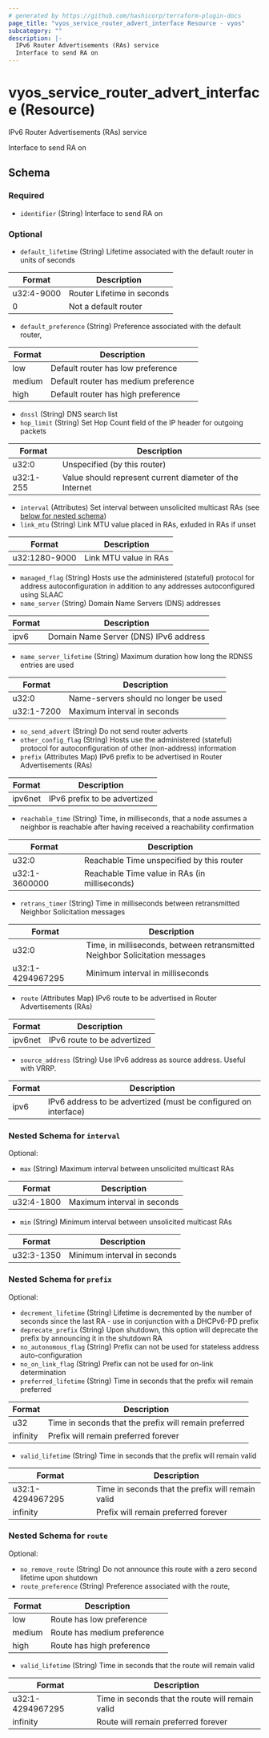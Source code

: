 ```yaml
---
# generated by https://github.com/hashicorp/terraform-plugin-docs
page_title: "vyos_service_router_advert_interface Resource - vyos"
subcategory: ""
description: |-
  IPv6 Router Advertisements (RAs) service
  Interface to send RA on
---
```


# vyos_service_router_advert_interface (Resource)

IPv6 Router Advertisements (RAs) service

Interface to send RA on



<!-- schema generated by tfplugindocs -->
## Schema

### Required

- `identifier` (String) Interface to send RA on

### Optional

- `default_lifetime` (String) Lifetime associated with the default router in units of seconds

|  Format  |  Description  |
|----------|---------------|
|  u32:4-9000  |  Router Lifetime in seconds  |
|  0  |  Not a default router  |
- `default_preference` (String) Preference associated with the default router,

|  Format  |  Description  |
|----------|---------------|
|  low  |  Default router has low preference  |
|  medium  |  Default router has medium preference  |
|  high  |  Default router has high preference  |
- `dnssl` (String) DNS search list
- `hop_limit` (String) Set Hop Count field of the IP header for outgoing packets

|  Format  |  Description  |
|----------|---------------|
|  u32:0  |  Unspecified (by this router)  |
|  u32:1-255  |  Value should represent current diameter of the Internet  |
- `interval` (Attributes) Set interval between unsolicited multicast RAs (see [below for nested schema](#nestedatt--interval))
- `link_mtu` (String) Link MTU value placed in RAs, exluded in RAs if unset

|  Format  |  Description  |
|----------|---------------|
|  u32:1280-9000  |  Link MTU value in RAs  |
- `managed_flag` (String) Hosts use the administered (stateful) protocol for address autoconfiguration in addition to any addresses autoconfigured using SLAAC
- `name_server` (String) Domain Name Servers (DNS) addresses

|  Format  |  Description  |
|----------|---------------|
|  ipv6  |  Domain Name Server (DNS) IPv6 address  |
- `name_server_lifetime` (String) Maximum duration how long the RDNSS entries are used

|  Format  |  Description  |
|----------|---------------|
|  u32:0  |  Name-servers should no longer be used  |
|  u32:1-7200  |  Maximum interval in seconds  |
- `no_send_advert` (String) Do not send router adverts
- `other_config_flag` (String) Hosts use the administered (stateful) protocol for autoconfiguration of other (non-address) information
- `prefix` (Attributes Map) IPv6 prefix to be advertised in Router Advertisements (RAs)

|  Format  |  Description  |
|----------|---------------|
|  ipv6net  |  IPv6 prefix to be advertized  | (see [below for nested schema](#nestedatt--prefix))
- `reachable_time` (String) Time, in milliseconds, that a node assumes a neighbor is reachable after having received a reachability confirmation

|  Format  |  Description  |
|----------|---------------|
|  u32:0  |  Reachable Time unspecified by this router  |
|  u32:1-3600000  |  Reachable Time value in RAs (in milliseconds)  |
- `retrans_timer` (String) Time in milliseconds between retransmitted Neighbor Solicitation messages

|  Format  |  Description  |
|----------|---------------|
|  u32:0  |  Time, in milliseconds, between retransmitted Neighbor Solicitation messages  |
|  u32:1-4294967295  |  Minimum interval in milliseconds  |
- `route` (Attributes Map) IPv6 route to be advertised in Router Advertisements (RAs)

|  Format  |  Description  |
|----------|---------------|
|  ipv6net  |  IPv6 route to be advertized  | (see [below for nested schema](#nestedatt--route))
- `source_address` (String) Use IPv6 address as source address. Useful with VRRP.

|  Format  |  Description  |
|----------|---------------|
|  ipv6  |  IPv6 address to be advertized (must be configured on interface)  |

<a id="nestedatt--interval"></a>
### Nested Schema for `interval`

Optional:

- `max` (String) Maximum interval between unsolicited multicast RAs

|  Format  |  Description  |
|----------|---------------|
|  u32:4-1800  |  Maximum interval in seconds  |
- `min` (String) Minimum interval between unsolicited multicast RAs

|  Format  |  Description  |
|----------|---------------|
|  u32:3-1350  |  Minimum interval in seconds  |


<a id="nestedatt--prefix"></a>
### Nested Schema for `prefix`

Optional:

- `decrement_lifetime` (String) Lifetime is decremented by the number of seconds since the last RA - use in conjunction with a DHCPv6-PD prefix
- `deprecate_prefix` (String) Upon shutdown, this option will deprecate the prefix by announcing it in the shutdown RA
- `no_autonomous_flag` (String) Prefix can not be used for stateless address auto-configuration
- `no_on_link_flag` (String) Prefix can not be used for on-link determination
- `preferred_lifetime` (String) Time in seconds that the prefix will remain preferred

|  Format  |  Description  |
|----------|---------------|
|  u32  |  Time in seconds that the prefix will remain preferred  |
|  infinity  |  Prefix will remain preferred forever  |
- `valid_lifetime` (String) Time in seconds that the prefix will remain valid

|  Format  |  Description  |
|----------|---------------|
|  u32:1-4294967295  |  Time in seconds that the prefix will remain valid  |
|  infinity  |  Prefix will remain preferred forever  |


<a id="nestedatt--route"></a>
### Nested Schema for `route`

Optional:

- `no_remove_route` (String) Do not announce this route with a zero second lifetime upon shutdown
- `route_preference` (String) Preference associated with the route,

|  Format  |  Description  |
|----------|---------------|
|  low  |  Route has low preference  |
|  medium  |  Route has medium preference  |
|  high  |  Route has high preference  |
- `valid_lifetime` (String) Time in seconds that the route will remain valid

|  Format  |  Description  |
|----------|---------------|
|  u32:1-4294967295  |  Time in seconds that the route will remain valid  |
|  infinity  |  Route will remain preferred forever  |
